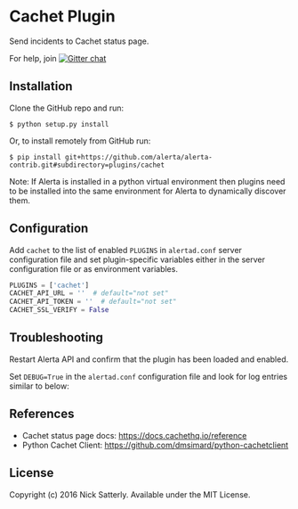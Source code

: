 Cachet Plugin
=============

Send incidents to Cachet status page.

For help, join [![Gitter chat](https://badges.gitter.im/alerta/chat.png)](https://gitter.im/alerta/chat)

Installation
------------

Clone the GitHub repo and run:

    $ python setup.py install

Or, to install remotely from GitHub run:

    $ pip install git+https://github.com/alerta/alerta-contrib.git#subdirectory=plugins/cachet

Note: If Alerta is installed in a python virtual environment then plugins
need to be installed into the same environment for Alerta to dynamically
discover them.

Configuration
-------------

Add `cachet` to the list of enabled `PLUGINS` in `alertad.conf` server
configuration file and set plugin-specific variables either in the
server configuration file or as environment variables.

```python
PLUGINS = ['cachet']
CACHET_API_URL = ''  # default="not set"
CACHET_API_TOKEN = ''  # default="not set"
CACHET_SSL_VERIFY = False
```

Troubleshooting
---------------

Restart Alerta API and confirm that the plugin has been loaded and enabled.

Set `DEBUG=True` in the `alertad.conf` configuration file and look for log
entries similar to below:

References
----------

  * Cachet status page docs: https://docs.cachethq.io/reference
  * Python Cachet Client: https://github.com/dmsimard/python-cachetclient

License
-------

Copyright (c) 2016 Nick Satterly. Available under the MIT License.
